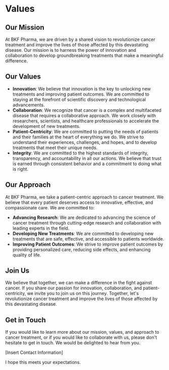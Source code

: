 **Values**
================

**Our Mission**
---------------

At BKF Pharma, we are driven by a shared vision to revolutionize cancer treatment and improve the lives of those affected by this devastating disease. Our mission is to harness the power of innovation and collaboration to develop groundbreaking treatments that make a meaningful difference.

**Our Values**
--------------

* **Innovation**: We believe that innovation is the key to unlocking new treatments and improving patient outcomes. We are committed to staying at the forefront of scientific discovery and technological advancements.
* **Collaboration**: We recognize that cancer is a complex and multifaceted disease that requires a collaborative approach. We work closely with researchers, scientists, and healthcare professionals to accelerate the development of new treatments.
* **Patient-Centricity**: We are committed to putting the needs of patients and their families at the heart of everything we do. We strive to understand their experiences, challenges, and hopes, and to develop treatments that meet their unique needs.
* **Integrity**: We are committed to the highest standards of integrity, transparency, and accountability in all our actions. We believe that trust is earned through consistent behavior and a commitment to doing what is right.

**Our Approach**
----------------

At BKF Pharma, we take a patient-centric approach to cancer treatment. We believe that every patient deserves access to innovative, effective, and compassionate care. We are committed to:

* **Advancing Research**: We are dedicated to advancing the science of cancer treatment through cutting-edge research and collaboration with leading experts in the field.
* **Developing New Treatments**: We are committed to developing new treatments that are safe, effective, and accessible to patients worldwide.
* **Improving Patient Outcomes**: We strive to improve patient outcomes by providing personalized care, reducing side effects, and enhancing quality of life.

**Join Us**
------------

We believe that together, we can make a difference in the fight against cancer. If you share our passion for innovation, collaboration, and patient-centricity, we invite you to join us on this journey. Together, let's revolutionize cancer treatment and improve the lives of those affected by this devastating disease.

**Get in Touch**
----------------

If you would like to learn more about our mission, values, and approach to cancer treatment, or if you would like to collaborate with us, please don't hesitate to get in touch. We would be delighted to hear from you.

[Insert Contact Information]

I hope this meets your expectations.